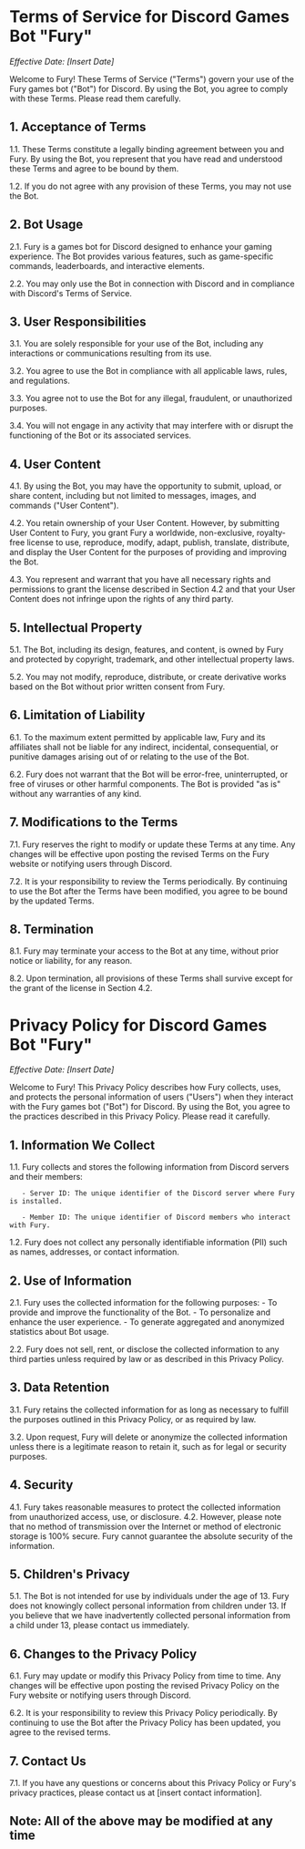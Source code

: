 # Terms of Service for Discord Games Bot "Fury"

*Effective Date: [Insert Date]*

Welcome to Fury! These Terms of Service ("Terms") govern your use of the Fury games bot ("Bot") for Discord. By using the Bot, you agree to comply with these Terms. Please read them carefully.

## 1. Acceptance of Terms
   1.1. These Terms constitute a legally binding agreement between you and Fury. By using the Bot, you represent that you have read and understood these Terms and agree to be bound by them.

   1.2. If you do not agree with any provision of these Terms, you may not use the Bot.

## 2. Bot Usage
   2.1. Fury is a games bot for Discord designed to enhance your gaming experience. The Bot provides various features, such as game-specific commands, leaderboards, and interactive elements.

   2.2. You may only use the Bot in connection with Discord and in compliance with Discord's Terms of Service.

## 3. User Responsibilities
   3.1. You are solely responsible for your use of the Bot, including any interactions or communications resulting from its use.

   3.2. You agree to use the Bot in compliance with all applicable laws, rules, and regulations.

   3.3. You agree not to use the Bot for any illegal, fraudulent, or unauthorized purposes.

   3.4. You will not engage in any activity that may interfere with or disrupt the functioning of the Bot or its associated services.

## 4. User Content
   4.1. By using the Bot, you may have the opportunity to submit, upload, or share content, including but not limited to messages, images, and commands ("User Content").

   4.2. You retain ownership of your User Content. However, by submitting User Content to Fury, you grant Fury a worldwide, non-exclusive, royalty-free license to use, reproduce, modify, adapt, publish, translate, distribute, and display the User Content for the purposes of providing and improving the Bot.

   4.3. You represent and warrant that you have all necessary rights and permissions to grant the license described in Section 4.2 and that your User Content does not infringe upon the rights of any third party.

## 5. Intellectual Property
   5.1. The Bot, including its design, features, and content, is owned by Fury and protected by copyright, trademark, and other intellectual property laws.

   5.2. You may not modify, reproduce, distribute, or create derivative works based on the Bot without prior written consent from Fury.

## 6. Limitation of Liability
   6.1. To the maximum extent permitted by applicable law, Fury and its affiliates shall not be liable for any indirect, incidental, consequential, or punitive damages arising out of or relating to the use of the Bot.

   6.2. Fury does not warrant that the Bot will be error-free, uninterrupted, or free of viruses or other harmful components. The Bot is provided "as is" without any warranties of any kind.

## 7. Modifications to the Terms
   7.1. Fury reserves the right to modify or update these Terms at any time. Any changes will be effective upon posting the revised Terms on the Fury website or notifying users through Discord.

   7.2. It is your responsibility to review the Terms periodically. By continuing to use the Bot after the Terms have been modified, you agree to be bound by the updated Terms.

## 8. Termination
   8.1. Fury may terminate your access to the Bot at any time, without prior notice or liability, for any reason.

   8.2. Upon termination, all provisions of these Terms shall survive except for the grant of the license in Section 4.2.


# Privacy Policy for Discord Games Bot "Fury"

*Effective Date: [Insert Date]*

Welcome to Fury! This Privacy Policy describes how Fury collects, uses, and protects the personal information of users ("Users") when they interact with the Fury games bot ("Bot") for Discord. By using the Bot, you agree to the practices described in this Privacy Policy. Please read it carefully.

## 1. Information We Collect
   1.1. Fury collects and stores the following information from Discord servers and their members:

       - Server ID: The unique identifier of the Discord server where Fury is installed.

       - Member ID: The unique identifier of Discord members who interact with Fury.

   1.2. Fury does not collect any personally identifiable information (PII) such as names, addresses, or contact information.

## 2. Use of Information
   2.1. Fury uses the collected information for the following purposes:
       - To provide and improve the functionality of the Bot.
       - To personalize and enhance the user experience.
       - To generate aggregated and anonymized statistics about Bot usage.

   2.2. Fury does not sell, rent, or disclose the collected information to any third parties unless required by law or as described in this Privacy Policy.

## 3. Data Retention
   3.1. Fury retains the collected information for as long as necessary to fulfill the purposes outlined in this Privacy Policy, or as required by law.

   3.2. Upon request, Fury will delete or anonymize the collected information unless there is a legitimate reason to retain it, such as for legal or security purposes.

## 4. Security
   4.1. Fury takes reasonable measures to protect the collected information from unauthorized access, use, or disclosure.
   4.2. However, please note that no method of transmission over the Internet or method of electronic storage is 100% secure. Fury cannot guarantee the absolute security of the information.

## 5. Children's Privacy
   5.1. The Bot is not intended for use by individuals under the age of 13. Fury does not knowingly collect personal information from children under 13. If you believe that we have inadvertently collected personal information from a child under 13, please contact us immediately.

## 6. Changes to the Privacy Policy
   6.1. Fury may update or modify this Privacy Policy from time to time. Any changes will be effective upon posting the revised Privacy Policy on the Fury website or notifying users through Discord.

   6.2. It is your responsibility to review this Privacy Policy periodically. By continuing to use the Bot after the Privacy Policy has been updated, you agree to the revised terms.

## 7. Contact Us
   7.1. If you have any questions or concerns about this Privacy Policy or Fury's privacy practices, please contact us at [insert contact information].



## Note: All of the above may be modified at any time
